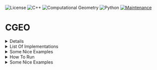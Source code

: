 ![License](https://img.shields.io/badge/License-GNU%203.0-green.svg)  ![C++](https://img.shields.io/badge/-c++-black?logo=c%2B%2B&style=social) ![Computational Geometry](https://img.shields.io/static/v1?label=Computational&message=Geometry&color=green)  ![Python](https://img.shields.io/static/v1?label=Made%20With&message=Python&color=blue) [![Maintenance](https://img.shields.io/badge/Maintained%3F-yes-green.svg)](https://GitHub.com/Naereen/StrapDown.js/graphs/commit-activity)

# CGEO
<details>
    <p>This project is a collection of several Computational Geometry Algorithms and Applications.

The algorithms are implemented in C++ and are wrapped with PyBind11 to use in Python.

The reason for the project is educational, I am challenging my self with implementing the algorithms so I can understand the theoretic material better.

This is an on-going project and has new features every now and then.</p>
</details>

<details>
    <summary>List Of Implementations</summary>
           <p>you can find the followong algorithms available:

* ![Convex Hull](https://github.com/tomsabala/CGEO/blob/main/2D/Algorithms_2D/ConvexHull2D.cpp)
    * ![Gift-Wrapping](https://en.wikipedia.org/wiki/Gift_wrapping_algorithm) Convex Hull by Jarvis march
    * ![Grahm-Scan](https://en.wikipedia.org/wiki/Graham_scan) Convex Hull by Ronald Graham
    * Devide-and-Conquer Convex Hull
* ![Segmentation Intersection](https://github.com/tomsabala/CGEO/blob/main/2D/Algorithms_2D/SegmentIntersection2D.cpp)
* ![Polygon Triangulation](https://github.com/tomsabala/CGEO/blob/main/2D/Algorithms_2D/Triangulation2D.cpp)
* Shapes
    * 2D Basic Shapes
        * ![Point](https://github.com/tomsabala/CGEO/blob/main/2D/Shapes_2D/Point2d.cpp)
        * ![Line](https://github.com/tomsabala/CGEO/blob/main/2D/Shapes_2D/Line2d.cpp)
        * ![Segment](https://github.com/tomsabala/CGEO/blob/main/2D/Shapes_2D/Segment2d.cpp)
        * ![Polygon](https://github.com/tomsabala/CGEO/blob/main/2D/Shapes_2D/Polygon2d.cpp)
* ![Balanced Binary Segment-Tree](https://github.com/tomsabala/CGEO/blob/main/DataStructures/BBST.cpp)</p>
</details>

<details>
           <summary>Some Nice Examples</summary>
           <p> 
           All the algorithms are implemented using c++. 
           But a user can use this source code as a C++ extension for a Python program.
           All algorithms and classes are wrapperd with ![pybind11](https://pybind11.readthedocs.io/en/stable/), 
           and you can find multiple code-examples of python programs with the wrapped package via the following ![link](https://github.com/tomsabala/CGEO/tree/main/examples/py_test).
           </p>

</details>


<details>
    <summary>How To Run</summary>
           <p>For some running examples you can checkout the [examples](https://github.com/tomsabala/CGEO/tree/main/examples) directory which has some cool examples for each class and algorithm. And you can also run each one of it by yourself.

I suggest reading the relevant examples before trying to use the functionality by yourself.
</p>
</details>

<details>
           <summary>Some Nice Examples</summary>
           <p>* Convex-Hull : <br />
<img src=examples/PlotImages/convex_hull.png width=250 height=250/> <img src=examples/PlotImages/Convex_Hull002.png width=250 height=250 />

>> The pink layer is the initial polygon form, and the green layer is the convex hull of the follow polygon.

* [y-monotonic](https://en.wikipedia.org/wiki/Monotone_polygon) decomposition of a polygon : <br />
<img src=examples/PlotImages/y_decomposition.png width=250 height=250 />

>> Here the initial polygon is the overall pink layer, and each sub-polygon is decomposed with an inner diagonal edge.</p>

* Basic polygon triangulation : <br />
<img src=https://github.com/tomsabala/CGEO/blob/main/examples/PlotImages/Ppolygon_Triangulating.jpeg width=250 height=250 />

</details>

